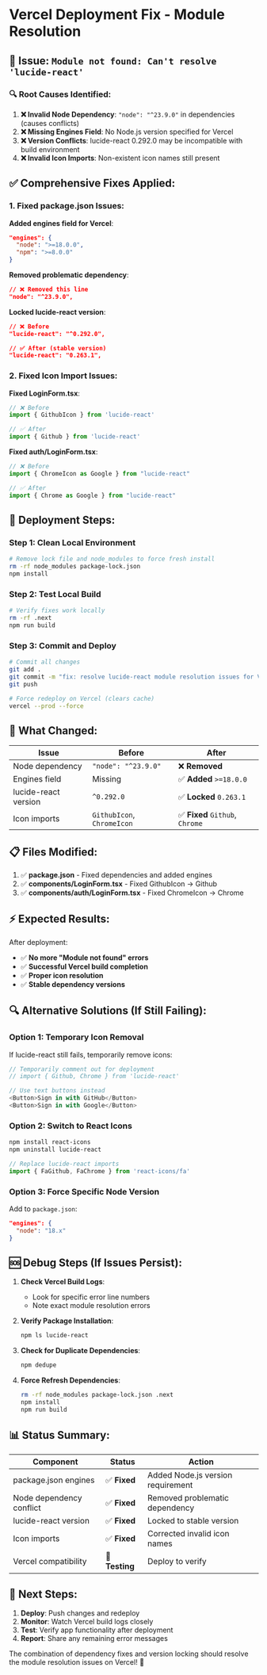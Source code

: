 # Vercel Deployment Fix - Module Resolution

## 🚨 Issue: `Module not found: Can't resolve 'lucide-react'`

### 🔍 Root Causes Identified:

1. **❌ Invalid Node Dependency**: `"node": "^23.9.0"` in dependencies (causes conflicts)
2. **❌ Missing Engines Field**: No Node.js version specified for Vercel
3. **❌ Version Conflicts**: lucide-react 0.292.0 may be incompatible with build environment
4. **❌ Invalid Icon Imports**: Non-existent icon names still present

## ✅ Comprehensive Fixes Applied:

### 1. Fixed package.json Issues:

**Added engines field for Vercel**:
```json
"engines": {
  "node": ">=18.0.0",
  "npm": ">=8.0.0"
}
```

**Removed problematic dependency**:
```json
// ❌ Removed this line
"node": "^23.9.0",
```

**Locked lucide-react version**:
```json
// ❌ Before
"lucide-react": "^0.292.0",

// ✅ After (stable version)
"lucide-react": "0.263.1",
```

### 2. Fixed Icon Import Issues:

**Fixed LoginForm.tsx**:
```typescript
// ❌ Before
import { GithubIcon } from 'lucide-react'

// ✅ After
import { Github } from 'lucide-react'
```

**Fixed auth/LoginForm.tsx**:
```typescript
// ❌ Before
import { ChromeIcon as Google } from "lucide-react"

// ✅ After
import { Chrome as Google } from "lucide-react"
```

## 🚀 Deployment Steps:

### Step 1: Clean Local Environment
```bash
# Remove lock file and node_modules to force fresh install
rm -rf node_modules package-lock.json
npm install
```

### Step 2: Test Local Build
```bash
# Verify fixes work locally
rm -rf .next
npm run build
```

### Step 3: Commit and Deploy
```bash
# Commit all changes
git add .
git commit -m "fix: resolve lucide-react module resolution issues for Vercel"
git push

# Force redeploy on Vercel (clears cache)
vercel --prod --force
```

## 🧪 What Changed:

| Issue | Before | After |
|-------|--------|-------|
| Node dependency | `"node": "^23.9.0"` | ❌ **Removed** |
| Engines field | Missing | ✅ **Added** `>=18.0.0` |
| lucide-react version | `^0.292.0` | ✅ **Locked** `0.263.1` |
| Icon imports | `GithubIcon`, `ChromeIcon` | ✅ **Fixed** `Github`, `Chrome` |

## 📋 Files Modified:

1. ✅ **package.json** - Fixed dependencies and added engines
2. ✅ **components/LoginForm.tsx** - Fixed GithubIcon → Github
3. ✅ **components/auth/LoginForm.tsx** - Fixed ChromeIcon → Chrome

## ⚡ Expected Results:

After deployment:
- ✅ **No more "Module not found" errors**
- ✅ **Successful Vercel build completion**
- ✅ **Proper icon resolution**
- ✅ **Stable dependency versions**

## 🔍 Alternative Solutions (If Still Failing):

### Option 1: Temporary Icon Removal
If lucide-react still fails, temporarily remove icons:

```typescript
// Temporarily comment out for deployment
// import { Github, Chrome } from 'lucide-react'

// Use text buttons instead
<Button>Sign in with GitHub</Button>
<Button>Sign in with Google</Button>
```

### Option 2: Switch to React Icons
```bash
npm install react-icons
npm uninstall lucide-react
```

```typescript
// Replace lucide-react imports
import { FaGithub, FaChrome } from 'react-icons/fa'
```

### Option 3: Force Specific Node Version
Add to `package.json`:
```json
"engines": {
  "node": "18.x"
}
```

## 🆘 Debug Steps (If Issues Persist):

1. **Check Vercel Build Logs**:
   - Look for specific error line numbers
   - Note exact module resolution errors

2. **Verify Package Installation**:
   ```bash
   npm ls lucide-react
   ```

3. **Check for Duplicate Dependencies**:
   ```bash
   npm dedupe
   ```

4. **Force Refresh Dependencies**:
   ```bash
   rm -rf node_modules package-lock.json .next
   npm install
   npm run build
   ```

## 📊 Status Summary:

| Component | Status | Action |
|-----------|--------|--------|
| package.json engines | ✅ **Fixed** | Added Node.js version requirement |
| Node dependency conflict | ✅ **Fixed** | Removed problematic dependency |
| lucide-react version | ✅ **Fixed** | Locked to stable version |
| Icon imports | ✅ **Fixed** | Corrected invalid icon names |
| Vercel compatibility | 🔧 **Testing** | Deploy to verify |

## 🎯 Next Steps:

1. **Deploy**: Push changes and redeploy
2. **Monitor**: Watch Vercel build logs closely
3. **Test**: Verify app functionality after deployment
4. **Report**: Share any remaining error messages

The combination of dependency fixes and version locking should resolve the module resolution issues on Vercel! 🚀